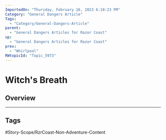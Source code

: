 ```yaml
---
ImportedOn: "Thursday, February 16, 2023 6:10:23 PM"
Category: "General Dangers Article"
Tags:
  - "Category/General-Dangers-Article"
parent:
  - "General Dangers Articles for Razor Coast"
up:
  - "General Dangers Articles for Razor Coast"
prev:
  - "Whirlpool"
RWtopicId: "Topic_5973"
---
```

# Witch's Breath
## Overview

---
## Tags
#Story-Scope/RzrCoast-Non-Adventure-Content

